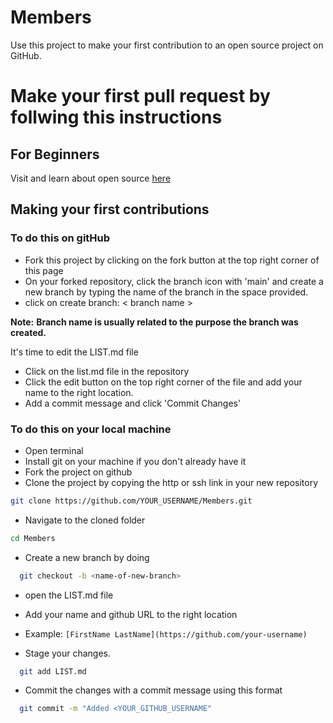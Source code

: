 # Members

Use this project to make your first contribution to an open source project on GitHub.

# Make your first pull request by follwing this instructions

## For Beginners
Visit and learn about open source [here](https://www.digitalocean.com/community/tutorials/what-is-open-source)

## Making your first contributions
### To do this on gitHub
- Fork this project by clicking on the fork button at the top right corner of this page
- On your forked repository, click the branch icon with 'main' and create a new branch by typing the name of the branch in the space provided.
- click on create branch: < branch name > 

**Note:** **Branch name is usually related to the purpose the branch was created.**

It's time to edit the LIST.md file
- Click on the list.md file in the repository
- Click the edit button on the top right corner of the file and add your name to the right location.
- Add a commit message and click 'Commit Changes'

### To do this on your local machine
- Open terminal
- Install git on your machine if you don't already have it
- Fork the project on github
- Clone the project by copying the http or ssh link in your new repository
```bash
git clone https://github.com/YOUR_USERNAME/Members.git
```
- Navigate to the cloned folder
```bash
cd Members
```
- Create a new branch by doing
```bash
  git checkout -b <name-of-new-branch>
```
- open the LIST.md file
- Add your name and github URL to the right location

- Example: `[FirstName LastName](https://github.com/your-username)`

 - Stage your changes.

```bash
  git add LIST.md
```
- Commit the changes with a commit message using this format

```bash
  git commit -m "Added <YOUR_GITHUB_USERNAME"
```